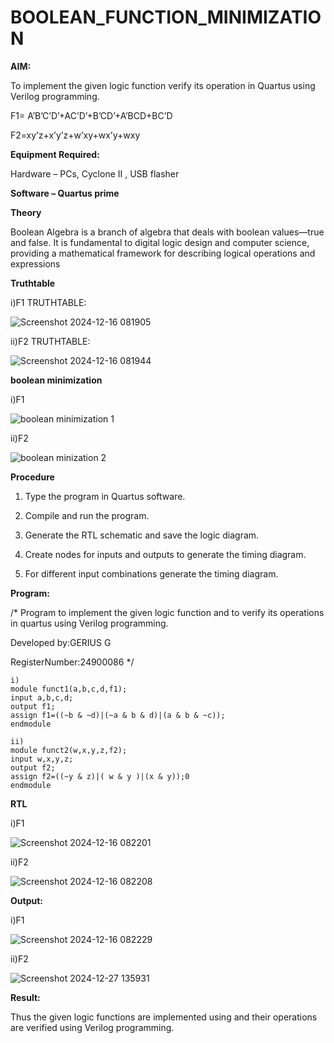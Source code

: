 # BOOLEAN_FUNCTION_MINIMIZATION

**AIM:**

To implement the given logic function verify its operation in Quartus using Verilog programming.

F1= A’B’C’D’+AC’D’+B’CD’+A’BCD+BC’D 

F2=xy’z+x’y’z+w’xy+wx’y+wxy

**Equipment Required:**

Hardware – PCs, Cyclone II , USB flasher

**Software – Quartus prime**

**Theory**

Boolean Algebra is a branch of algebra that deals with boolean values—true and false. It is fundamental to digital logic design and computer science, providing a mathematical framework for describing logical operations and expressions

**Truthtable**

i)F1 TRUTHTABLE:

![Screenshot 2024-12-16 081905](https://github.com/user-attachments/assets/7f7f03cf-a4e8-4fa1-b577-3d54e3f5ce66)

ii)F2 TRUTHTABLE:

![Screenshot 2024-12-16 081944](https://github.com/user-attachments/assets/cb697db9-b680-4361-aeea-0f66a051265b)

**boolean minimization**

i)F1 

![boolean minimization 1](https://github.com/user-attachments/assets/052e552e-6356-41c8-bccd-a9ba4afd4f44)

ii)F2


![boolean minization 2](https://github.com/user-attachments/assets/36e1d04d-e4c0-41fd-be28-e8bbcf4ae1a4)

**Procedure**

1.	Type the program in Quartus software.

2.	Compile and run the program.

3.	Generate the RTL schematic and save the logic diagram.

4.	Create nodes for inputs and outputs to generate the timing diagram.

5.	For different input combinations generate the timing diagram.


**Program:**

/* Program to implement the given logic function and to verify its operations in quartus using Verilog programming. 

Developed by:GERIUS G

RegisterNumber:24900086
*/

```
i)
module funct1(a,b,c,d,f1);
input a,b,c,d;
output f1;
assign f1=((~b & ~d)|(~a & b & d)|(a & b & ~c));
endmodule

ii)
module funct2(w,x,y,z,f2);
input w,x,y,z;
output f2;
assign f2=((~y & z)|( w & y )|(x & y));0
endmodule
```

**RTL**

i)F1 

![Screenshot 2024-12-16 082201](https://github.com/user-attachments/assets/32891e57-61f9-4bc2-b385-613f9592aae6)

ii)F2

![Screenshot 2024-12-16 082208](https://github.com/user-attachments/assets/6489de61-47ac-481f-b1ce-9a79aa0d5ad1)

**Output:**

i)F1 

![Screenshot 2024-12-16 082229](https://github.com/user-attachments/assets/cd30630f-14f4-4044-856f-920c65a021df)

ii)F2

![Screenshot 2024-12-27 135931](https://github.com/user-attachments/assets/3de5979e-da16-40e2-98bb-b1fadc797468)

**Result:**

Thus the given logic functions are implemented using and their operations are verified using Verilog programming.

